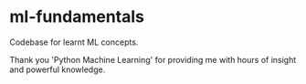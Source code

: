 # ml-fundamentals
Codebase for learnt ML concepts.

Thank you 'Python Machine Learning' for providing me with hours of insight and powerful knowledge.
